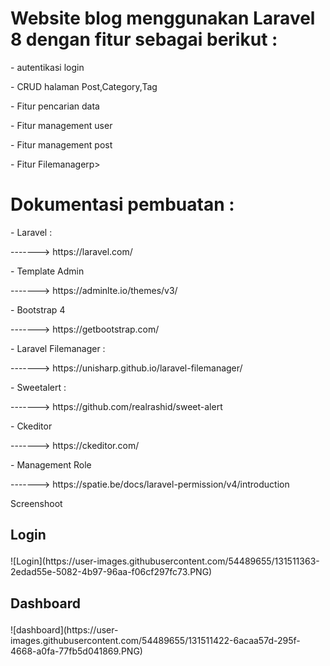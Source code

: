 <h1> Website blog menggunakan Laravel 8 dengan fitur sebagai berikut :</h1>
    <p> - autentikasi login</p>
    <p> - CRUD halaman Post,Category,Tag</p>
    <p> - Fitur pencarian data</p> 
    <p> - Fitur management user</p> 
    <p> - Fitur management post</p> 
    <p> - Fitur Filemanagerp></p>

<h1> Dokumentasi pembuatan :</h1>
    <p> - Laravel :</p>
        <p>-------> https://laravel.com/</p>
    <p> - Template Admin</p>
        <p> -------> https://adminlte.io/themes/v3/</p>
    <p> - Bootstrap 4</p>
        <p>-------> https://getbootstrap.com/</p>
    <p> - Laravel Filemanager : </p>
        <p>-------> https://unisharp.github.io/laravel-filemanager/</p>
    <p> - Sweetalert : </p>
        <p>-------> https://github.com/realrashid/sweet-alert</p>
    <p> - Ckeditor</p>
        <p>-------> https://ckeditor.com/</p> 
    <p> - Management Role</p>
        <p> -------> https://spatie.be/docs/laravel-permission/v4/introduction</p>
Screenshoot
<h2><p>Login</p></h2>
![Login](https://user-images.githubusercontent.com/54489655/131511363-2edad55e-5082-4b97-96aa-f06cf297fc73.PNG)

<h2><p>Dashboard</p></h2>
![dashboard](https://user-images.githubusercontent.com/54489655/131511422-6acaa57d-295f-4668-a0fa-77fb5d041869.PNG)


